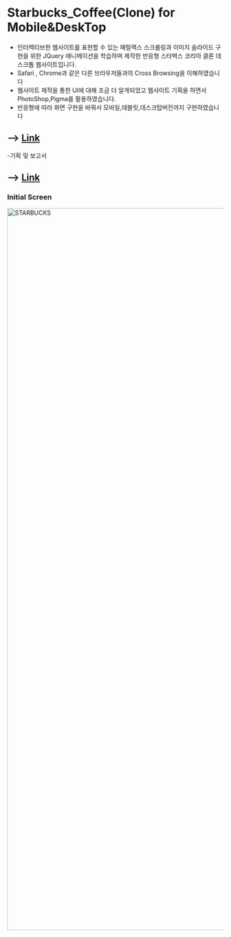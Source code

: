 # Starbucks_Coffee(Clone) for Mobile&DeskTop

- 인터렉티브한 웹사이트를 표현할 수 있는 패럴랙스 스크롤링과 이미지 슬라이드 구현을 위한 JQuery 애니메이션을 학습하며 제작한 반응형 스타벅스 코리아 클론 데스크톱 웹사이트입니다.
- Safari , Chrome과 같은 다른 브라우저들과의 Cross Browsing을 이해하였습니다
- 웹사이트 제작을 통한 UI에 대해 조금 더 알게되었고 웹사이트 기획을 하면서 PhotoShop,Pigma를 활용하였습니다.
- 반응형에 따라 화면 구현을 바꿔서 모바일,태블릿,데스크탑버전까지 구현하였습니다

## --> [Link](https://kdn0325.github.io/StarbucksKR/)

-기획 및 보고서

## --> [Link](https://github.com/kdn0325/starbucksPPT/blob/master/프로젝트완료결과보고서작성_PPT.pdf)

### Initial Screen
<img width="1679" alt="STARBUCKS" src="https://user-images.githubusercontent.com/91298955/148896831-d5585f8f-ff9f-49fc-9b96-599bb9fc38da.png">
